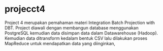 # projecct4
Project 4 merupakan pemahaman materi Integration Batch Projection with DBT. Project diawali dengan membangun database menggunakan PostgreSQL kemudian data disimpan data dalam Datawarehouse (Hadoop). Kemudian data ditransform kedalam bentuk CSV lalu dilakukan proses MapReduce untuk mendapatkan data yang diinginkan,

